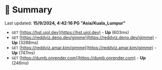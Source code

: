 # 📖 Summary
Last updated: **15/9/2024, 4:42:16 PG "Asia/Kuala_Lumpur"**

- `GET` [https://hst.ujol.dev](https://hst.ujol.dev) - **Up** (603ms)
- `GET` [https://reddviz.deno.dev/gimme](https://reddviz.deno.dev/gimme) - **Up** (3288ms)
- `GET` [https://reddviz.amar.kim/gimme](https://reddviz.amar.kim/gimme) - **Up** (747ms)
- `GET` [https://dumb.onrender.com](https://dumb.onrender.com) - **Up** (246ms)
